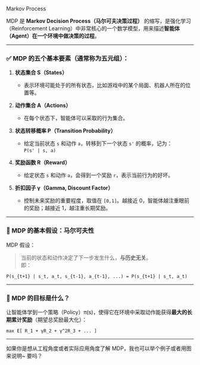 Markov Process

MDP 是 **Markov Decision Process（马尔可夫决策过程）** 的缩写，是强化学习（Reinforcement Learning）中非常核心的一个数学模型，用来描述**智能体（Agent）在一个环境中做决策的过程**。

---

### ✅ MDP 的五个基本要素（通常称为五元组）：

1. **状态集合 S（States）**
    
    - 表示环境可能处于的所有状态，比如游戏中的某个局面、机器人所在的位置等。
        
2. **动作集合 A（Actions）**
    
    - 在每个状态下，智能体可以采取的行为集合。
        
3. **状态转移概率 P（Transition Probability）**
    
    - 给定当前状态 `s` 和动作 `a`，转移到下一个状态 `s'` 的概率，记为：  
        `P(s' | s, a)`
        
4. **奖励函数 R（Reward）**
    
    - 给定状态 `s` 和动作 `a`，会得到一个奖励 `r`，表示当前行为的好坏。
        
5. **折扣因子 γ（Gamma, Discount Factor）**
    
    - 控制未来奖励的重要程度，取值在 `[0,1]`。越接近 0，智能体越注重眼前的奖励；越接近 1，越注重长期奖励。
        

---

### 🧠 MDP 的基本假设：马尔可夫性

MDP 假设：

> 当前的状态和动作决定了下一步发生什么，**与历史无关**。  
> 即：

```
P(s_{t+1} | s_t, a_t, s_{t-1}, a_{t-1}, ...) = P(s_{t+1} | s_t, a_t)
```

---

### 🎯 MDP 的目标是什么？

让智能体学到一个策略（Policy）π(s)，使得它在环境中采取动作能获得**最大的长期累计奖励**（期望总奖励最大化）：

```
max E[ R_1 + γR_2 + γ^2R_3 + ... ]
```

---

如果你是想从工程角度或者实际应用角度了解 MDP，我也可以举个例子或者用图来说明~ 要吗？